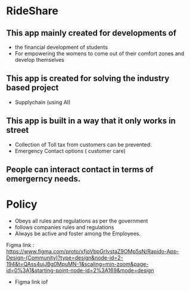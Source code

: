# RideShare


## This app mainly created for developments of
* the financial development of students
* For empowering the womens to come out of their comfort zones and develop themselves
## This app is created for solving the industry based project
* Supplychain (using AI)
## This app is built in a way that it only works in street 
* Collection of Toll tax from customers can be prevented.
* Emergency Contact options ( customer care)
  
## People can interact contact in terms of emergerncy needs.


# Policy 

* Obeys all rules and regulations as per the government
* follows companies rules and regulations 
* Always be active and foster among the Employees.


Figma link : https://www.figma.com/proto/xfjoVbpGrIvstaZ9OMp5sN/Rapido-App-Design-(Community)?type=design&node-id=2-194&t=QAss4ujJBg0MpuMN-1&scaling=min-zoom&page-id=0%3A1&starting-point-node-id=2%3A169&mode=design
* Figma link iof 
